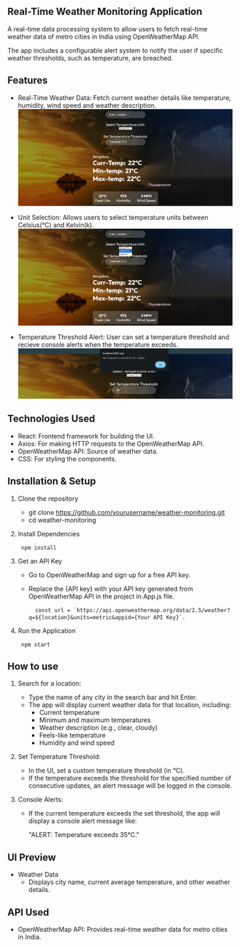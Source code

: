 ## Real-Time Weather Monitoring Application

A real-time data processing system to allow users to fetch real-time weather data of metro cities in India using OpenWeatherMap API. 

The app includes a configurable alert system to notify the user if specific weather thresholds, such as temperature, are breached.

## Features
    
- Real-Time Weather Data: Fetch current weather details like temperature, humidity, wind speed and weather description.
![plot](./preview1.png)

- Unit Selection: Allows users to select temperature units between Celsius(°C) and Kelvin(k).
![plot](./preview2.png)

- Temperature Threshold Alert: User can set a temperature threshold and recieve console alerts when the temperature exceeds.
![plot](./preview3.png)

## Technologies Used
        

- React: Frontend framework for building the UI.
- Axios: For making HTTP requests to the OpenWeatherMap API.
- OpenWeatherMap API: Source of weather data.
- CSS: For styling the components.

## Installation & Setup

1. Clone the repository

    - git clone https://github.com/yourusername/weather-monitoring.git
    - cd weather-monitoring

2. Install Dependencies
    
        npm install

3. Get an API Key
    
    - Go to OpenWeatherMap and sign up for a free API key.
    - Replace the {API key} with your API key generated from OpenWeatherMap API in the project in App.js file.
            
            const url = `https://api.openweathermap.org/data/2.5/weather?q=${location}&units=metric&appid={Your API Key}`.

4. Run the Application

        npm start

## How to use 

1. Search for a location:

    - Type the name of any city in the search bar and hit Enter.
    - The app will display current weather data for that location, including:
        - Current temperature
        - Minimum and maximum temperatures
        - Weather description (e.g., clear, cloudy)
        - Feels-like temperature
        - Humidity and wind speed

2. Set Temperature Threshold:

    - In the UI, set a custom temperature threshold (in °C).
    - If the temperature exceeds the threshold for the
    specified number of consecutive updates, an alert message will be logged in the console.

3. Console Alerts:

    - If the current temperature exceeds the set threshold, the app will display a console alert message like:

        "ALERT: Temperature exceeds 35°C."

## UI Preview
- Weather Data
    - Displays city name, current average temperature, and other weather details.

## API Used
    
- OpenWeatherMap API: Provides real-time weather data for metro cities in India.
